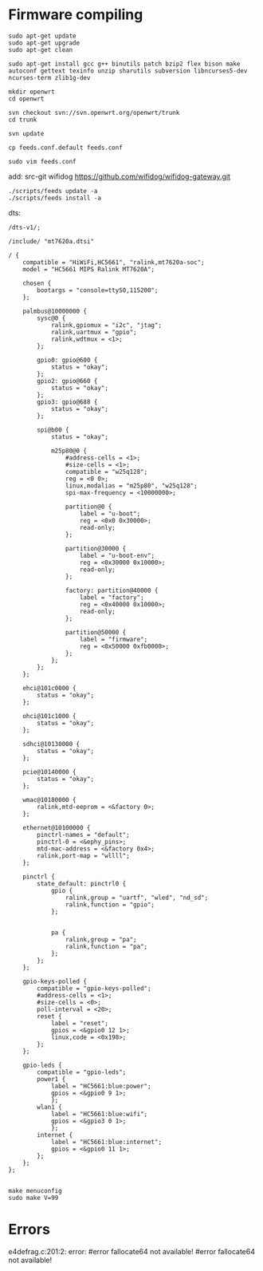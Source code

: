 # Firmware compiling

    sudo apt-get update
    sudo apt-get upgrade
    sudo apt-get clean

    sudo apt-get install gcc g++ binutils patch bzip2 flex bison make autoconf gettext texinfo unzip sharutils subversion libncurses5-dev ncurses-term zlib1g-dev

    mkdir openwrt
    cd openwrt

    svn checkout svn://svn.openwrt.org/openwrt/trunk
    cd trunk

    svn update

    cp feeds.conf.default feeds.conf
    
    sudo vim feeds.conf
add:
    src-git wifidog https://github.com/wifidog/wifidog-gateway.git
    
    ./scripts/feeds update -a
    ./scripts/feeds install -a


dts:

	/dts-v1/; 
	 
	/include/ "mt7620a.dtsi"  

	/ {  
		compatible = "HiWiFi,HC5661", "ralink,mt7620a-soc";  
		model = "HC5661 MIPS Ralink MT7620A"; 
	  
		chosen {   
	    	bootargs = "console=ttyS0,115200"; 
		};   
	 
		palmbus@10000000 {   
			sysc@0 {  
				ralink,gpiomux = "i2c", "jtag";
				ralink,uartmux = "gpio";    
				ralink,wdtmux = <1>; 
			};
			 
			gpio0: gpio@600 {
				status = "okay"; 
			}; 
			gpio2: gpio@660 {
				status = "okay";
			}; 
			gpio3: gpio@688 {
				status = "okay";   
			}; 
	    
			spi@b00 {
				status = "okay";
				 
				m25p80@0 {     
					#address-cells = <1>;     
					#size-cells = <1>;
					compatible = "w25q128";     
					reg = <0 0>; 
					linux,modalias = "m25p80", "w25q128";     
					spi-max-frequency = <10000000>;      

					partition@0 {      
						label = "u-boot";      
						reg = <0x0 0x30000>;      
						read-only; 
					}; 
				
					partition@30000 {      
						label = "u-boot-env";      
						reg = <0x30000 0x10000>;      
						read-only;     
					}; 
	     
					factory: partition@40000 {      
						label = "factory"; 
						reg = <0x40000 0x10000>;  
						read-only; 
					}; 
	     
					partition@50000 {      
						label = "firmware"; 
						reg = <0x50000 0xfb0000>; 
					}; 
				}; 
			}; 
		}; 
	
		ehci@101c0000 {   
			status = "okay"; 
		};
		 
		ohci@101c1000 {   
			status = "okay";  
		};   
	 
		sdhci@10130000 {   
			status = "okay";  
		};   

		pcie@10140000 {   
			status = "okay";  
		};   
	 
		wmac@10180000 {   
			ralink,mtd-eeprom = <&factory 0>;  
		}; 

		ethernet@10100000 {   
			pinctrl-names = "default";   
			pinctrl-0 = <&ephy_pins>; 
			mtd-mac-address = <&factory 0x4>;   
			ralink,port-map = "wllll"; 
		};   

		pinctrl {   
			state_default: pinctrl0 {    
				gpio {     
					ralink,group = "uartf", "wled", "nd_sd";     
					ralink,function = "gpio"; 
				};  
	 
	 
				pa {
					ralink,group = "pa";     
					ralink,function = "pa"; 
				}; 
			}; 
		}; 

		gpio-keys-polled {   
			compatible = "gpio-keys-polled";   
			#address-cells = <1>;   
			#size-cells = <0>;   
			poll-interval = <20>;   
			reset {    
				label = "reset"; 
				gpios = <&gpio0 12 1>;    
				linux,code = <0x198>; 
			}; 
		}; 
	  
		gpio-leds {   
			compatible = "gpio-leds";   
			power1 {    
				label = "HC5661:blue:power";    
				gpios = <&gpio0 9 1>;   
				};   
			wlan1 {    
				label = "HC5661:blue:wifi";    
				gpios = <&gpio3 0 1>;   
				};   
			internet {    
				label = "HC5661:blue:internet";    
				gpios = <&gpio0 11 1>;   
			}; 
		}; 
	}; 


    make menuconfig
    sudo make V=99

# Errors

e4defrag.c:201:2: error: #error fallocate64 not available!
 #error fallocate64 not available!

